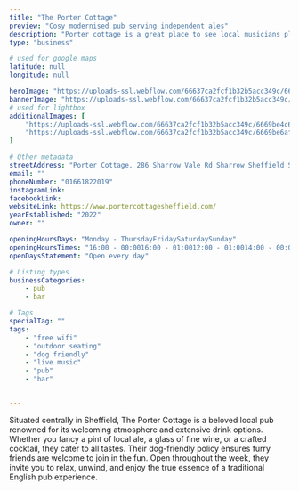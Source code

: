 ```yaml
---
title: "The Porter Cottage"
preview: "Cosy modernised pub serving independent ales"
description: "Porter cottage is a great place to see local musicians play live music, and try a fantastic collection of drinks. Friendly staff and fun events throughout the evening make this a place you must visit!"
type: "business"

# used for google maps
latitude: null
longitude: null

heroImage: "https://uploads-ssl.webflow.com/66637ca2fcf1b32b5acc349c/6669bf52faa21441b24d471a_Screenshot%202024-06-12%20at%2016.31.21.png"
bannerImage: "https://uploads-ssl.webflow.com/66637ca2fcf1b32b5acc349c/6669bce18891743c49cf0d46_lr-04-Dirty-Habit-Porter-Cottage.jpg"
# used for lightbox
additionalImages: [
    "https://uploads-ssl.webflow.com/66637ca2fcf1b32b5acc349c/6669be4c6b73dcf3665bf384_porter-cottage-2022.jpg",
    "https://uploads-ssl.webflow.com/66637ca2fcf1b32b5acc349c/6669be6af03b02842eccefbb_pic%202.jpg"
]

# Other metadata
streetAddress: "Porter Cottage, 286 Sharrow Vale Rd Sharrow Sheffield S11 8ZL United Kingdom"
email: ""
phoneNumber: "01661822019"
instagramLink: 
facebookLink: 
websiteLink: https://www.portercottagesheffield.com/
yearEstablished: "2022"
owner: ""

openingHoursDays: "Monday - ThursdayFridaySaturdaySunday"
openingHoursTimes: "16:00 - 00:0016:00 - 01:0012:00 - 01:0014:00 - 00:00"
openDaysStatement: "Open every day"

# Listing types
businessCategories:
    - pub
    - bar

# Tags
specialTag: ""
tags:
    - "free wifi"
    - "outdoor seating"
    - "dog friendly"
    - "live music"
    - "pub"
    - "bar"


---
```



Situated centrally in Sheffield, The Porter Cottage is a beloved local pub renowned for its welcoming atmosphere and extensive drink options.
Whether you fancy a pint of local ale, a glass of fine wine, or a crafted cocktail, they cater to all tastes.
Their dog-friendly policy ensures furry friends are welcome to join in the fun.
Open throughout the week, they invite you to relax, unwind, and enjoy the true essence of a traditional English pub experience.

